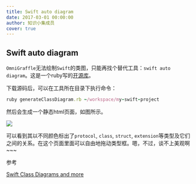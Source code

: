 ```yaml
---
title: Swift auto diagram
date: 2017-03-01 00:00:00
author: 知识小集成员
cover: true
---
```


Swift auto diagram
----------

`OmniGraffle`无法绘制`Swift`的类图，只能再找个替代工具：`swift auto diagram`。这是一个ruby写的[开源库](https://github.com/yoshimkd/swift-auto-diagram)。

下载源码后，可以在工具所在目录下执行命令：

```ruby
ruby generateClassDiagram.rb ~/workspace/my-swift-project
```

然后会生成一个静态html页面，如图所示。

![](https://github.com/southpeak/iOS-tech-set/blob/master/images/2017/03/6-1.png?raw=true)

可以看到其以不同颜色标出了`protocol`, `class`, `struct`, `extension`等类型及它们之间的关系。在这个页面里面可以自由地拖动类型框。嗯，不过，谈不上美观啊~~~

参考

[Swift Class Diagrams and more](https://martinmitrevski.com/2016/10/12/swift-class-diagrams-and-more/)